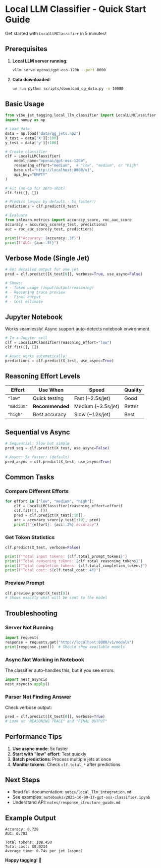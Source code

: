 # Local LLM Classifier - Quick Start Guide

Get started with `LocalLLMClassifier` in 5 minutes!

## Prerequisites

1. **Local LLM server running**:
   ```bash
   vllm serve openai/gpt-oss-120b --port 8000
   ```

2. **Data downloaded**:
   ```bash
   uv run python scripts/download_qg_data.py -n 10000
   ```

## Basic Usage

```python
from vibe_jet_tagging.local_llm_classifier import LocalLLMClassifier
import numpy as np

# Load data
data = np.load('data/qg_jets.npz')
X_test = data['X'][:100]
y_test = data['y'][:100]

# Create classifier
clf = LocalLLMClassifier(
    model_name="openai/gpt-oss-120b",
    reasoning_effort="medium",  # "low", "medium", or "high"
    base_url="http://localhost:8000/v1",
    api_key="EMPTY"
)

# Fit (no-op for zero-shot)
clf.fit([], [])

# Predict (async by default - 5x faster!)
predictions = clf.predict(X_test)

# Evaluate
from sklearn.metrics import accuracy_score, roc_auc_score
accuracy = accuracy_score(y_test, predictions)
auc = roc_auc_score(y_test, predictions)

print(f"Accuracy: {accuracy:.3f}")
print(f"AUC: {auc:.3f}")
```

## Verbose Mode (Single Jet)

```python
# Get detailed output for one jet
pred = clf.predict([X_test[0]], verbose=True, use_async=False)

# Shows:
# - Token usage (input/output/reasoning)
# - Reasoning trace preview
# - Final output
# - Cost estimate
```

## Jupyter Notebook

Works seamlessly! Async support auto-detects notebook environment.

```python
# In a Jupyter cell
clf = LocalLLMClassifier(reasoning_effort="low")
clf.fit([], [])

# Async works automatically!
predictions = clf.predict(X_test, use_async=True)
```

## Reasoning Effort Levels

| Effort | Use When | Speed | Quality |
|--------|----------|-------|---------|
| `"low"` | Quick testing | Fast (~2.5s/jet) | Good |
| `"medium"` | **Recommended** | Medium (~3.5s/jet) | Better |
| `"high"` | Best accuracy | Slow (~12s/jet) | Best |

## Sequential vs Async

```python
# Sequential: Slow but simple
pred_seq = clf.predict(X_test, use_async=False)

# Async: 5x faster! (default)
pred_async = clf.predict(X_test, use_async=True)
```

## Common Tasks

### Compare Different Efforts

```python
for effort in ["low", "medium", "high"]:
    clf = LocalLLMClassifier(reasoning_effort=effort)
    clf.fit([], [])
    pred = clf.predict(X_test[:10])
    acc = accuracy_score(y_test[:10], pred)
    print(f"{effort}: {acc:.2%} accuracy")
```

### Get Token Statistics

```python
clf.predict(X_test, verbose=False)

print(f"Total input tokens: {clf.total_prompt_tokens}")
print(f"Total reasoning tokens: {clf.total_reasoning_tokens}")
print(f"Total completion tokens: {clf.total_completion_tokens}")
print(f"Total cost: ${clf.total_cost:.4f}")
```

### Preview Prompt

```python
clf.preview_prompt(X_test[0])
# Shows exactly what will be sent to the model
```

## Troubleshooting

### Server Not Running

```python
import requests
response = requests.get("http://localhost:8000/v1/models")
print(response.json())  # Should show available models
```

### Async Not Working in Notebook

The classifier auto-handles this, but if you see errors:
```python
import nest_asyncio
nest_asyncio.apply()
```

### Parser Not Finding Answer

Check verbose output:
```python
pred = clf.predict([X_test[0]], verbose=True)
# Look at "REASONING TRACE" and "FINAL OUTPUT"
```

## Performance Tips

1. **Use async mode**: 5x faster
2. **Start with "low" effort**: Test quickly
3. **Batch predictions**: Process multiple jets at once
4. **Monitor tokens**: Check `clf.total_*` after predictions

## Next Steps

- Read full documentation: `notes/local_llm_integration.md`
- See examples: `notebooks/2025-10-09-IT-gpt-oss-classifier.ipynb`
- Understand API: `notes/response_structure_guide.md`

## Example Output

```
Accuracy: 0.720
AUC: 0.782

Total tokens: 108,450
Total cost: $0.0234
Average time: 0.74s per jet (async)
```

**Happy tagging! 🎯**
